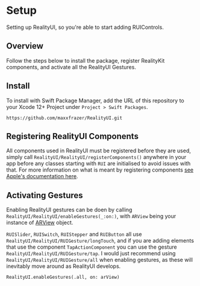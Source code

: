 # Setup

Setting up RealityUI, so you're able to start adding RUIControls.

## Overview

Follow the steps below to install the package, register RealityKit components, and activate all the RealityUI Gestures.

## Install

To install with Swift Package Manager, add the URL of this repository to your Xcode 12+ Project under `Project > Swift Packages`.

```
https://github.com/maxxfrazer/RealityUI.git
```

## Registering RealityUI Components

All components used in RealityUI must be registered before they are used, simply call ``RealityUI/RealityUI/registerComponents()`` anywhere in your app before any classes starting with `RUI` are initialised to avoid issues with that. For more information on what is meant by registering components [see Apple's documentation here](https://developer.apple.com/documentation/realitykit/component/3243766-registercomponent).

## Activating Gestures

Enabling RealityUI gestures can be doen by calling ``RealityUI/RealityUI/enableGestures(_:on:)``, with `ARView` being your instance of [ARView](https://developer.apple.com/documentation/realitykit/arview) object.

``RUISlider``, ``RUISwitch``, ``RUIStepper`` and ``RUIButton`` all use ``RealityUI/RealityUI/RUIGesture/longTouch``, and if you are adding elements that use the component `TapActionComponent` you can use the gesture ``RealityUI/RealityUI/RUIGesture/tap``.
I would just recommend using ``RealityUI/RealityUI/RUIGesture/all`` when enabling gestures, as these will inevitably move around as RealityUI develops.

```
RealityUI.enableGestures(.all, on: arView)
```
